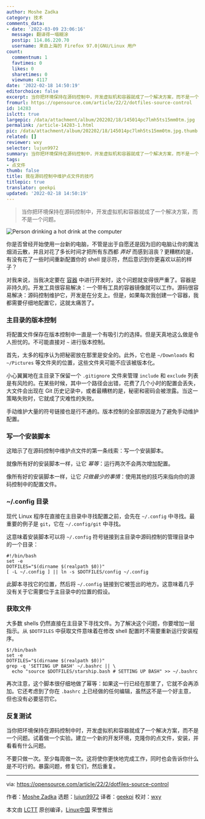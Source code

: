 ```yaml
---
author: Moshe Zadka
category: 技术
comments_data:
- date: '2022-03-09 23:06:16'
  message: 翻译得一塌糊涂
  postip: 114.86.220.70
  username: 来自上海的 Firefox 97.0|GNU/Linux 用户
count:
  commentnum: 1
  favtimes: 0
  likes: 0
  sharetimes: 0
  viewnum: 4117
date: '2022-02-18 14:50:19'
editorchoice: false
excerpt: 当你把环境保持在源码控制中，开发虚拟机和容器就成了一个解决方案，而不是一个问题。
fromurl: https://opensource.com/article/22/2/dotfiles-source-control
id: 14283
islctt: true
largepic: /data/attachment/album/202202/18/145014pc7lmh5ts15mm0tm.jpg
permalink: /article-14283-1.html
pic: /data/attachment/album/202202/18/145014pc7lmh5ts15mm0tm.jpg.thumb.jpg
related: []
reviewer: wxy
selector: lujun9972
summary: 当你把环境保持在源码控制中，开发虚拟机和容器就成了一个解决方案，而不是一个问题。
tags:
- 点文件
thumb: false
title: 我在源码控制中维护点文件的技巧
titlepic: true
translator: geekpi
updated: '2022-02-18 14:50:19'
---
```



> 
> 当你把环境保持在源码控制中，开发虚拟机和容器就成了一个解决方案，而不是一个问题。
> 
> 
> 


![](/data/attachment/album/202202/18/145014pc7lmh5ts15mm0tm.jpg "Person drinking a hot drink at the computer")


你是否曾经开始使用一台新的电脑，不管是出于自愿还是因为旧的电脑让你的魔法烟消云散，并且对花了多长时间才把所有东西都 *弄好* 而感到沮丧？更糟糕的是，有没有花了一些时间重新配置你的 shell 提示符，然后意识到你更喜欢以前的样子？


对我来说，当我决定要在 [容器](https://opensource.com/tags/containers) 中进行开发时，这个问题就变得很严重了。容器是非持久的。开发工具很容易解决：一个带有工具的容器镜像就可以工作。源码很容易解决：源码控制维护它，开发是在分支上。但是，如果每次我创建一个容器，我都需要仔细地配置它，这就太痛苦了。


### 主目录的版本控制


将配置文件保存在版本控制中一直是一个有吸引力的选择。但是天真地这么做是令人担忧的。不可能直接对 `~` 进行版本控制。


首先，太多的程序认为把秘密放在那里是安全的。此外，它也是 `~/Downloads` 和 `~/Pictures` 等文件夹的位置，这些文件夹可能不应该被版本化。


小心翼翼地在主目录下保留一个 `.gitignore` 文件来管理 `include` 和 `exclude` 列表是有风险的。在某些时候，其中一个路径会出错，花费了几个小时的配置会丢失，大文件会出现在 Git 历史记录中，或者最糟糕的是，秘密和密码会被泄露。当这一策略失败时，它就成了灾难性的失败。


手动维护大量的符号链接也是行不通的。版本控制的全部原因是为了避免手动维护配置。


### 写一个安装脚本


这暗示了在源码控制中维护点文件的第一条线索：写一个安装脚本。


就像所有好的安装脚本一样，让它 *幂等*：运行两次不会两次增加配置。


像所有好的安装脚本一样，让它 *只做最少的事情*：使用其他的技巧来指向你的源码控制中的配置文件。


### ~/.config 目录


现代 Linux 程序在直接在主目录中寻找配置之前，会先在 `~/.config` 中寻找。最重要的例子是 `git`，它在 `~/.config/git` 中寻找。


这意味着安装脚本可以将 `~/.config` 符号链接到主目录中源码控制的管理目录中的一个目录：



```
#!/bin/bash
set -e
DOTFILES="$(dirname $(realpath $0))"
[ -L ~/.config ] || ln -s $DOTFILES/config ~/.config

```

此脚本寻找它的位置，然后将 `~/.config` 链接到它被签出的地方。这意味着几乎没有关于它需要位于主目录中的位置的假设。


### 获取文件


大多数 shells 仍然直接在主目录下寻找文件。为了解决这个问题，你要增加一层指示。从 `$DOTFILES` 中获取文件意味着在修改 shell 配置时不需要重新运行安装程序。



```
$!/bin/bash
set -e
DOTFILES="$(dirname $(realpath $0))"
grep -q 'SETTING UP BASH' ~/.bashrc || \
  echo "source $DOTFILES/starship.bash # SETTING UP BASH" >> ~/.bashrc

```

再次注意，这个脚本很仔细地做了幂等：如果这一行已经在那里了，它就不会再添加。它还考虑到了你在 `.bashrc` 上已经做的任何编辑，虽然这不是一个好主意，但也没有必要惩罚它。


### 反复测试


当你把环境保持在源码控制中时，开发虚拟机和容器就成了一个解决方案，而不是一个问题。试着做一个实验。建立一个新的开发环境，克隆你的点文件，安装，并看看有什么问题。


不要只做一次。至少每周做一次。这将使你更快地完成工作，同时也会告诉你什么是不可行的。暴露问题，修复它们，然后重复。




---


via: <https://opensource.com/article/22/2/dotfiles-source-control>


作者：[Moshe Zadka](https://opensource.com/users/moshez) 选题：[lujun9972](https://github.com/lujun9972) 译者：[geekpi](https://github.com/geekpi) 校对：[wxy](https://github.com/wxy)


本文由 [LCTT](https://github.com/LCTT/TranslateProject) 原创编译，[Linux中国](https://linux.cn/) 荣誉推出